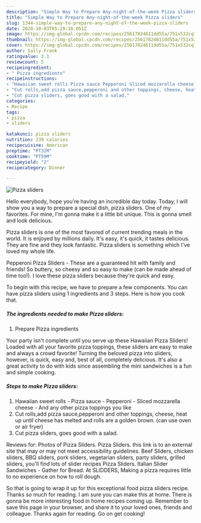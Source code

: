 ```yaml
---
description: "Simple Way to Prepare Any-night-of-the-week Pizza sliders"
title: "Simple Way to Prepare Any-night-of-the-week Pizza sliders"
slug: 1344-simple-way-to-prepare-any-night-of-the-week-pizza-sliders
date: 2020-10-03T05:29:38.051Z
image: https://img-global.cpcdn.com/recipes/25617824611dd55a/751x532cq70/pizza-sliders-recipe-main-photo.jpg
thumbnail: https://img-global.cpcdn.com/recipes/25617824611dd55a/751x532cq70/pizza-sliders-recipe-main-photo.jpg
cover: https://img-global.cpcdn.com/recipes/25617824611dd55a/751x532cq70/pizza-sliders-recipe-main-photo.jpg
author: Sally Frank
ratingvalue: 3.1
reviewcount: 5
recipeingredient:
- " Pizza ingredients"
recipeinstructions:
- "Hawaiian sweet rolls Pizza sauce Pepperoni Sliced mozzarella cheese And any other pizza toppings you like"
- "Cut rolls,add pizza sauce,pepperoni and other toppings, cheese, heat up until cheese has melted and rolls are a golden brown. (can use oven or air fryer)"
- "Cut pizza sliders, goes good with a salad."
categories:
- Recipe
tags:
- pizza
- sliders

katakunci: pizza sliders 
nutrition: 239 calories
recipecuisine: American
preptime: "PT32M"
cooktime: "PT59M"
recipeyield: "2"
recipecategory: Dinner

---
```



![Pizza sliders](https://img-global.cpcdn.com/recipes/25617824611dd55a/751x532cq70/pizza-sliders-recipe-main-photo.jpg)

Hello everybody, hope you're having an incredible day today. Today, I will show you a way to prepare a special dish, pizza sliders. One of my favorites. For mine, I'm gonna make it a little bit unique. This is gonna smell and look delicious.

Pizza sliders is one of the most favored of current trending meals in the world. It is enjoyed by millions daily. It's easy, it's quick, it tastes delicious. They are fine and they look fantastic. Pizza sliders is something which I've loved my whole life.

Pepperoni Pizza Sliders - These are a guaranteed hit with family and friends! So buttery, so cheesy and so easy to make (can be made ahead of time too!). I love these pizza sliders because they&#39;re quick and easy.


To begin with this recipe, we have to prepare a few components. You can have pizza sliders using 1 ingredients and 3 steps. Here is how you cook that.

<!--inarticleads1-->

##### The ingredients needed to make Pizza sliders:

1. Prepare  Pizza ingredients


Your party isn&#39;t complete until you serve up these Hawaiian Pizza Sliders! Loaded with all your favorite pizza toppings, these sliders are easy to make and always a crowd favorite! Turning the beloved pizza into sliders, however, is quick, easy and, best of all, completely delicious. It&#39;s also a great activity to do with kids since assembling the mini sandwiches is a fun and simple cooking. 

<!--inarticleads2-->

##### Steps to make Pizza sliders:

1. Hawaiian sweet rolls - Pizza sauce - Pepperoni - Sliced mozzarella cheese - And any other pizza toppings you like
1. Cut rolls,add pizza sauce,pepperoni and other toppings, cheese, heat up until cheese has melted and rolls are a golden brown. (can use oven or air fryer)
1. Cut pizza sliders, goes good with a salad.


Reviews for: Photos of Pizza Sliders. Pizza Sliders. this link is to an external site that may or may not meet accessibility guidelines. Beef Sliders, chicken sliders, BBQ sliders, pork sliders, vegetarian sliders, party sliders, grilled sliders, you&#39;ll find lots of slider recipes Pizza Sliders. Italian Slider Sandwiches - Gather for Bread. At SLIDDERS, Making a pizza requires little to no experience on how to roll dough. 

So that is going to wrap it up for this exceptional food pizza sliders recipe. Thanks so much for reading. I am sure you can make this at home. There is gonna be more interesting food in home recipes coming up. Remember to save this page in your browser, and share it to your loved ones, friends and colleague. Thanks again for reading. Go on get cooking!
